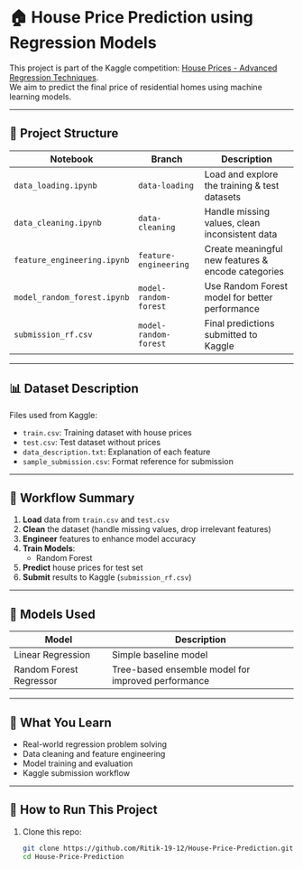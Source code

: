 # 🏠 House Price Prediction using Regression Models

This project is part of the Kaggle competition: [House Prices - Advanced Regression Techniques](https://www.kaggle.com/competitions/house-prices-advanced-regression-techniques).  
We aim to predict the final price of residential homes using machine learning models.

---

## 📁 Project Structure

| Notebook | Branch | Description |
|----------|--------|-------------|
| `data_loading.ipynb` | `data-loading` | Load and explore the training & test datasets |
| `data_cleaning.ipynb` | `data-cleaning` | Handle missing values, clean inconsistent data |
| `feature_engineering.ipynb` | `feature-engineering` | Create meaningful new features & encode categories |
| `model_random_forest.ipynb` | `model-random-forest` | Use Random Forest model for better performance |
| `submission_rf.csv` | `model-random-forest` | Final predictions submitted to Kaggle |

---

## 📊 Dataset Description

Files used from Kaggle:
- `train.csv`: Training dataset with house prices
- `test.csv`: Test dataset without prices
- `data_description.txt`: Explanation of each feature
- `sample_submission.csv`: Format reference for submission

---

## 🔁 Workflow Summary

1. **Load** data from `train.csv` and `test.csv`
2. **Clean** the dataset (handle missing values, drop irrelevant features)
3. **Engineer** features to enhance model accuracy
4. **Train Models**:
   - Random Forest 
5. **Predict** house prices for test set
6. **Submit** results to Kaggle (`submission_rf.csv`)

---

## 📌 Models Used

| Model | Description |
|-------|-------------|
| Linear Regression | Simple baseline model |
| Random Forest Regressor | Tree-based ensemble model for improved performance |

---

## 🧠 What You Learn

- Real-world regression problem solving
- Data cleaning and feature engineering
- Model training and evaluation
- Kaggle submission workflow

---

## 🚀 How to Run This Project

1. Clone this repo:
   ```bash
   git clone https://github.com/Ritik-19-12/House-Price-Prediction.git
   cd House-Price-Prediction
